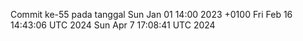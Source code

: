 Commit ke-55 pada tanggal Sun Jan 01 14:00 2023 +0100
Fri Feb 16 14:43:06 UTC 2024
Sun Apr  7 17:08:41 UTC 2024
